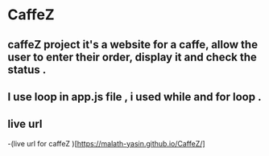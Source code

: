 # CaffeZ

## caffeZ project it's a website for a caffe, allow the user to enter their order, display it and check the status .

## I use loop in app.js file , i used while and for loop .

## live url

-(live url for caffeZ )[https://malath-yasin.github.io/CaffeZ/]

